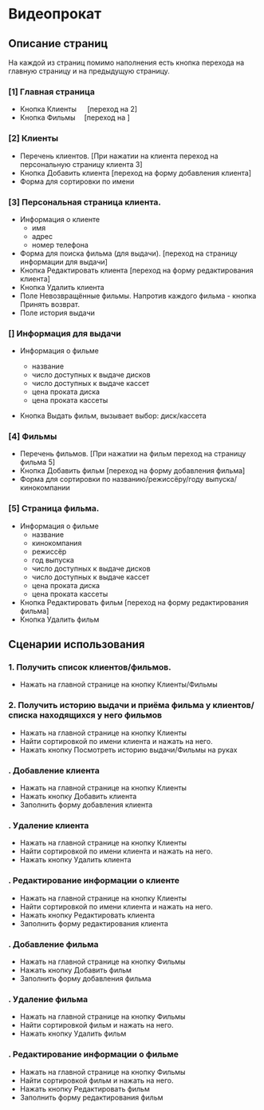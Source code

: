 # Видеопрокат
## Описание страниц
На каждой из страниц помимо наполнения есть кнопка перехода на главную страницу и на предыдущую страницу. <br />
### [1] Главная страница
* Кнопка Клиенты &emsp; [переход на 2]<br />
* Кнопка Фильмы &emsp;[переход на ]<br />

### [2] Клиенты
* Перечень клиентов. [При нажатии на клиента переход на персональную страницу клиента 3] <br />
* Кнопка Добавить клиента [переход на форму добавления клиента] <br />
* Форма для сортировки по имени <br />

### [3] Персональная страница клиента. <br />
* Информация о клиенте <br />
  * имя  <br />
  * адрес  <br />
  * номер телефона <br />
* Форма для поиска фильма (для выдачи). [переход на страницу информации для выдачи] <br />
* Кнопка Редактировать клиента [переход на форму редактирования клиента] <br />
* Кнопка Удалить клиента <br />
*	Поле Невозвращённые фильмы. Напротив каждого фильма - кнопка Принять возврат. <br />
*	Поле история выдачи  <br />

### [] Информация для выдачи  <br />
 * Информация о фильме <br />
   * название <br />
   * число доступных к выдаче дисков<br />
   * число доступных к выдаче кассет<br />
   * цена проката диска<br />
   * цена проката кассеты<br />

* Кнопка Выдать фильм, вызывает выбор: диск/кассета<br />

 
### [4] Фильмы <br />
* Перечень фильмов. [При нажатии на фильм переход на страницу фильма 5] <br />
* Кнопка Добавить фильм [переход на форму добавления фильма] <br />
* Форма для сортировки по названию/режиссёру/году выпуска/кинокомпании <br />

### [5] Страница фильма. <br />
 * Информация о фильме
   * название
   * кинокомпания
   * режиссёр
   * год выпуска
   * число доступных к выдаче дисков
   * число доступных к выдаче кассет
   * цена проката диска
   * цена проката кассеты
* Кнопка Редактировать фильм [переход на форму редактирования фильма] <br />
* Кнопка Удалить фильм <br />


## Сценарии использования
### 1. Получить список клиентов/фильмов.<br />
* Нажать на главной странице на кнопку Клиенты/Фильмы <br />
### 2. Получить историю выдачи и приёма фильма у клиентов/списка находящихся у него фильмов<br />
* Нажать на главной странице на кнопку Клиенты <br />
* Найти сортировкой по имени клиента и нажать на него. <br />
* Нажать кнопку Посмотреть историю выдачи/Фильмы на руках <br />
### . Добавление клиента <br />
* Нажать на главной странице на кнопку Клиенты <br />
* Нажать кнопку Добавить клиента <br />
* Заполнить форму добавления клиента <br />

### . Удаление клиента <br />
* Нажать на главной странице на кнопку Клиенты <br />
* Найти сортировкой по имени клиента и нажать на него. <br />
* Нажать кнопку Удалить клиента <br />

### . Редактирование информации о клиенте <br />
* Нажать на главной странице на кнопку Клиенты <br />
* Найти сортировкой по имени клиента и нажать на него. <br />
* Нажать кнопку Редактировать клиента <br />
* Заполнить форму редактирования клиента <br />

### . Добавление фильма <br />
* Нажать на главной странице на кнопку Фильмы <br />
* Нажать кнопку Добавить фильм <br />
* Заполнить форму добавления фильма <br />

### . Удаление фильма <br />
* Нажать на главной странице на кнопку Фильмы <br />
* Найти сортировкой фильм и нажать на него. <br />
* Нажать кнопку Удалить фильм <br />
### . Редактирование информации о фильме <br />
* Нажать на главной странице на кнопку Фильмы <br />
* Найти сортировкой фильм и нажать на него. <br />
* Нажать кнопку Редактировать фильм <br />
* Заполнить форму редактирования фильм <br />
